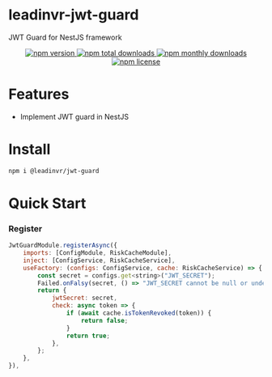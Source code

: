# leadinvr-jwt-guard
JWT Guard for NestJS framework


<p align="center">
  <a href="https://www.npmjs.com/package/@leadinvr/jwt-guard">
    <img src="https://img.shields.io/npm/v/@leadinvr/jwt-guard.svg?style=for-the-badge" alt="npm version" />
  </a>
  <a href="https://www.npmjs.com/package/@leadinvr/jwt-guard">
    <img src="https://img.shields.io/npm/dt/@leadinvr/jwt-guard.svg?style=for-the-badge" alt="npm total downloads" />
  </a>
  <a href="https://www.npmjs.com/package/@leadinvr/jwt-guard">
    <img src="https://img.shields.io/npm/dm/@leadinvr/jwt-guard.svg?style=for-the-badge" alt="npm monthly downloads" />
  </a>
  <a href="https://www.npmjs.com/package/@leadinvr/jwt-guard">
    <img src="https://img.shields.io/npm/l/@leadinvr/jwt-guard.svg?style=for-the-badge" alt="npm license" />
  </a>
</p>

# Features

-   Implement JWT guard in NestJS

# Install

```bash
npm i @leadinvr/jwt-guard
```

# Quick Start

### Register

```js
JwtGuardModule.registerAsync({
    imports: [ConfigModule, RiskCacheModule],
    inject: [ConfigService, RiskCacheService],
    useFactory: (configs: ConfigService, cache: RiskCacheService) => {
        const secret = configs.get<string>("JWT_SECRET");
        Failed.onFalsy(secret, () => "JWT_SECRET cannot be null or undefined");
        return {
            jwtSecret: secret,
            check: async token => {
                if (await cache.isTokenRevoked(token)) {
                    return false;
                }
                return true;
            },
        };
    },
}),
```

